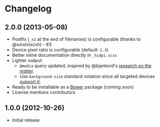 # Changelog

## 2.0.0 (2013-05-08)

- Postfix (`_x2` at the end of filenames) is configurable (thanks to @sxtxixtxcxh) - #3
- Device pixel ratio is configurable (default: `1.3`)
- Better inline documentation directly in `_hidpi.scss`
- Lighter output:
    - `@media` query updated, inspired by @bjankord's [research on the matter](http://www.brettjankord.com/2012/11/28/cross-browser-retinahigh-resolution-media-queries/ "Brett Jankord  &#8211; Cross Browser Retina/High Resolution Media Queries").
    - Use `background-size` standard notation since all targeted devices [support it](http://caniuse.com/background-img-opts "Can I use CSS3 Background-image options").
- Ready to be installable as a [Bower](http://bower.io/ "BOWER: A package manager for the web") package (coming soon)
- License mentions contributors

## 1.0.0 (2012-10-26)

- Initial release